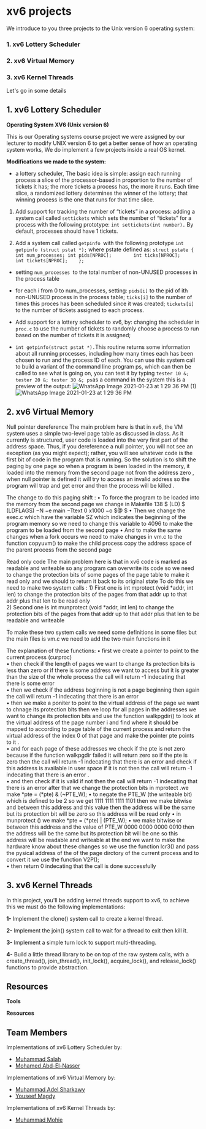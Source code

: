 # **xv6 projects**

We introduce to you three projects to the Unix version 6 operating system:

### 1. xv6 Lottery Scheduler
### 2. xv6 Virtual Memory
### 3. xv6 Kernel Threads


Let's go in some details <br/>


  ## 1. xv6 Lottery Scheduler

**Operating System XV6 (Unix version 6)**

This is our Operating systems course project we were assigned by our lecturer to modify UNIX version 6 to get a better sense of how an operating system works, We do implement a few projects inside a real OS kernel.

**Modifications we made to the system:**

- a lottery scheduler, The basic idea is simple: assign each running process a slice of the processor-based in proportion to the number of tickets it has; the more tickets a process has, the more it runs. Each time slice, a randomized lottery determines the winner of the lottery; that winning process is the one that runs for that time slice.

1. Add support for tracking the number of “tickets” in a process:
      adding a system call called `settickets` which sets the number of “tickets” for a 
      process with the following prototype: `int settickets(int number).` By default, 
      processes should have 1 tickets.

2. Add a system call called `getpinfo `with the following prototype 
  `int getpinfo (struct pstat *);` where pstate defined as:
   `struct pstate {
        int num_processes;
        int pids[NPROC];       
        int ticks[NPROC];      
        int tickets[NPROC];   
    }; `

- setting `num_processes `to the total number of non-UNUSED processes in the process table
- for each i from 0 to num_processes, setting:
  `pids[i]` to the pid of ith non-UNUSED process in the process table;
  `ticks[i]` to the number of times this proces has been scheduled since it was created;
  `tickets[i]` to the number of tickets assigned to each process.

- Add support for a lottery scheduler to xv6, by:
  changing the scheduler in `proc.c` to use the number of tickets to randomly 
  choose a process to run based on the number of tickets it is assigned;

- `int getpinfo(struct pstat *).`This routine returns some information about all running processes, including how many times each has been chosen to run and the process ID of each. You can use this system call to build a variant of the command line program ps, which can then be called to see what is going on, you can test it by typing `tester 10 &; tester 20 &; tester 30 &; ps`as a command in the system this is a preview of the output:
![WhatsApp Image 2021-01-23 at 1 29 36 PM (1)](https://user-images.githubusercontent.com/47748059/105577284-3538a080-5d81-11eb-876c-e4fb88cc2415.jpeg)
![WhatsApp Image 2021-01-23 at 1 29 36 PM](https://user-images.githubusercontent.com/47748059/105577286-38cc2780-5d81-11eb-9c06-101cb313c535.jpeg)

 ## 2. xv6 Virtual Memory
 
Null pointer dereference
 	The main problem here is that in xv6, the VM system uses a simple two-level page table as discussed in class. As it currently is structured, user code is loaded into the very first part of the address space. Thus, if you dereference a null pointer, you will not see an exception (as you might expect); rather, you will see whatever code is the first bit of code in the program that is running.
	So the solution is to shift the paging by one page so when a program is been loaded in the memory, it loaded into the memory from the second page not from the address zero , when null pointer is defined it will try to access an invalid address so the program will trap and get error and then the process will be killed .
	
The change to do this paging shift :
    • To force the program to be loaded into the memory from the second page we change in Makefile
	 138 $ (LD) $ (LDFLAGS) −N −e main −Ttext 0 x1000 −o $@ $
    • Then we change the exec.c which have the variable SZ which indicates the beginning of the 
      program memory so we need to change this variable to 4096 to make the program to be loaded 
      from the second page
    • And to make the same changes when a fork occurs we need to make changes in vm.c to the 
      function copyuvm() to make the child process copy the address space of the parent process from 
      the second page
      




Read only code
	The main problem here is that in xv6 code is marked as readable and writeable so any program can overwrite its code so we need to change the protection bits of some pages of the page table to make it read only and we should to return it back to its original state
To do this we need to make two system calls : 
    1) First one is int mprotect (void *addr, int len) to change the protection bits of the pages from that 
       addr up to that addr plus that len to be read only    
    2) Second one is int munprotect (void *addr, int len) to change the protection bits of the pages 
       from that addr up to that addr plus that len to be readable and writeable
       
 To make these two system calls we need some definitions in some files but the main files is vm.c we need to add the two main functions in it 

The explanation of these functions:
    • first we create a pointer to point to the current process (curproc)  
    •  then check if the length of pages we want to change its protection bits is less than zero or if 
      there is some address we want to access but it is greater than the size of the whole process the 
      call will return -1 indecating that there is some error    
    • then we check if the address beginning is not a page beginning then again the call will return -1 
      indecating that there is an error  
    • then we make a poniter to point to the virtual address of the page we want to chnage its 
      protection bits then we loop for all pages in the addresses we want to change its protection bits 
      and use the function walkpgdir() to look at the virtual address of the page number i and find 
      where it should be mapped to according to page table of the current process and return the 
      virtual address of the index 0 of that page and make the pointer pte points to it .   
    • and for each page of these addresses we check if the pte is not zero because if the function 
      walkpgdir failed it will return zero so if the pte is zero then the call will return -1 indecating that 
      there is an error and check if this address is available in user space if it is not then the call will 
      return -1 indecating that there is an error .   
    • and then check if it is valid if not then the call will return -1 indecating that there is an error 
      after that we change the protection bits  in mprotect .we make
      	 *pte = (*pte) & (~PTE_W); 
    • to negate the PTE_W (the writeable bit) which is defined to be 2 so we get 1111 1111 1111 
      1101 then we make bitwise and between this address and this value then the address will be the 
      same but its protection bit will be zero  so this address will be read only 
    • in munprotect () we make
      	 *pte = (*pte) | (PTE_W); 
    • we make bitwise or between this address and the value of PTE_W 0000 0000 0000 0010 then 
      the address will be the same but its protection bit will be one  so this address will be readable 
      and writeable at the end we want to make the hardware know about these changes so we use the 
      function lcr3() and pass the pysical address of the of the page dirctory of the current process and 
      to convert it we use the function V2P();   
    • then return 0 indecating that the call is done successfully
 
 


 ## 3. xv6 Kernel Threads
In this project, you'll be adding kernel threads support to xv6, to achieve this we must do the following implementations:

**1-** Implement the clone() system call to create a kernel thread.

**2-** Implement the join() system call to wait for a thread to exit then kill it.

**3-** Implement a simple turn lock to support multi-threading.  

**4-** Build a little thread library to be on top of the raw system calls, with a create_thread(), join_thread(), init_lock(), acquire_lock(), and release_lock() functions to provide abstraction. 

## Resources


**Tools**


**Resources**



## **Team Members**

Implementations of xv6 Lottery Scheduler by:
- [Muhammad Salah](https://github.com/MohamedSalahApdElzaher)
- [Mohamed Abd-El-Nasser](https://github.com/Mohamed-Abd-El-Nasser)

Implementations of xv6 Virtual Memory by:
- [Muhammad Adel Sharkawy](https://github.com/mohamed-el-sharkawy)
- [Youseef Magdy](https://github.com/youssefmagdy1)

Implementations of xv6 Kernel Threads by:
- [Muhammad Mohie](https://github.com/muhammadmohie98)

